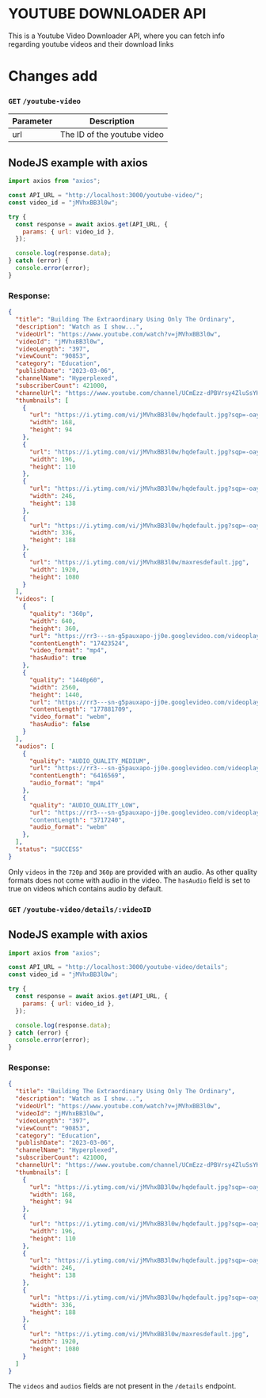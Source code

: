 # YOUTUBE DOWNLOADER API

This is a Youtube Video Downloader API, where you can fetch info regarding youtube videos
and their download links

# Changes add

### `GET` `/youtube-video`

| Parameter | Description                 |
| --------- | --------------------------- |
| url       | The ID of the youtube video |

## NodeJS example with axios

```javascript
import axios from "axios";

const API_URL = "http://localhost:3000/youtube-video/";
const video_id = "jMVhxBB3l0w";

try {
  const response = await axios.get(API_URL, {
    params: { url: video_id },
  });

  console.log(response.data);
} catch (error) {
  console.error(error);
}
```

### Response:

```json
{
  "title": "Building The Extraordinary Using Only The Ordinary",
  "description": "Watch as I show...",
  "videoUrl": "https://www.youtube.com/watch?v=jMVhxBB3l0w",
  "videoId": "jMVhxBB3l0w",
  "videoLength": "397",
  "viewCount": "90853",
  "category": "Education",
  "publishDate": "2023-03-06",
  "channelName": "Hyperplexed",
  "subscriberCount": 421000,
  "channelUrl": "https://www.youtube.com/channel/UCmEzz-dPBVrsy4ZluSsYHDg",
  "thumbnails": [
    {
      "url": "https://i.ytimg.com/vi/jMVhxBB3l0w/hqdefault.jpg?sqp=-oaymwEbCKgBEF5IVfKriqkDDggBFQAAiEIYAXABwAEG&rs=AOn4CLD1RAiJQ1_Ma2BNW60120VGVPww5g",
      "width": 168,
      "height": 94
    },
    {
      "url": "https://i.ytimg.com/vi/jMVhxBB3l0w/hqdefault.jpg?sqp=-oaymwEbCMQBEG5IVfKriqkDDggBFQAAiEIYAXABwAEG&rs=AOn4CLDYbPxjsuFdh7fXT2TAZbiJuy3L5Q",
      "width": 196,
      "height": 110
    },
    {
      "url": "https://i.ytimg.com/vi/jMVhxBB3l0w/hqdefault.jpg?sqp=-oaymwEcCPYBEIoBSFXyq4qpAw4IARUAAIhCGAFwAcABBg==&rs=AOn4CLC9jz74o2yEIqerfgiFmXpN7mKdFw",
      "width": 246,
      "height": 138
    },
    {
      "url": "https://i.ytimg.com/vi/jMVhxBB3l0w/hqdefault.jpg?sqp=-oaymwEcCNACELwBSFXyq4qpAw4IARUAAIhCGAFwAcABBg==&rs=AOn4CLBe5g7hvVYaopiWKK-jBhbffRlz8Q",
      "width": 336,
      "height": 188
    },
    {
      "url": "https://i.ytimg.com/vi/jMVhxBB3l0w/maxresdefault.jpg",
      "width": 1920,
      "height": 1080
    }
  ],
  "videos": [
    {
      "quality": "360p",
      "width": 640,
      "height": 360,
      "url": "https://rr3---sn-g5pauxapo-jj0e.googlevideo.com/videoplayback?expire ...",
      "contentLength": "17423524",
      "video_format": "mp4",
      "hasAudio": true
    },
    {
      "quality": "1440p60",
      "width": 2560,
      "height": 1440,
      "url": "https://rr3---sn-g5pauxapo-jj0e.googlevideo.com/videoplayback?expire ...",
      "contentLength": "177881709",
      "video_format": "webm",
      "hasAudio": false
    }
  ],
  "audios": [
    {
      "quality": "AUDIO_QUALITY_MEDIUM",
      "url": "https://rr3---sn-g5pauxapo-jj0e.googlevideo.com/videoplayback?expire= ...",
      "contentLength": "6416569",
      "audio_format": "mp4"
    },
    {
      "quality": "AUDIO_QUALITY_LOW",
      "url": "https://rr3---sn-g5pauxapo-jj0e.googlevideo.com/videoplayback?expire ..."
      "contentLength": "3717240",
      "audio_format": "webm"
    },
  ],
  "status": "SUCCESS"
}
```

Only `videos` in the `720p` and `360p` are provided with an audio. As other quality formats does not come with audio in the video.
The `hasAudio` field is set to true on videos which contains audio by default.

### `GET` `/youtube-video/details/:videoID`

## NodeJS example with axios

```javascript
import axios from "axios";

const API_URL = "http://localhost:3000/youtube-video/details";
const video_id = "jMVhxBB3l0w";

try {
  const response = await axios.get(API_URL, {
    params: { url: video_id },
  });

  console.log(response.data);
} catch (error) {
  console.error(error);
}
```

### Response:

```json
{
  "title": "Building The Extraordinary Using Only The Ordinary",
  "description": "Watch as I show...",
  "videoUrl": "https://www.youtube.com/watch?v=jMVhxBB3l0w",
  "videoId": "jMVhxBB3l0w",
  "videoLength": "397",
  "viewCount": "90853",
  "category": "Education",
  "publishDate": "2023-03-06",
  "channelName": "Hyperplexed",
  "subscriberCount": 421000,
  "channelUrl": "https://www.youtube.com/channel/UCmEzz-dPBVrsy4ZluSsYHDg",
  "thumbnails": [
    {
      "url": "https://i.ytimg.com/vi/jMVhxBB3l0w/hqdefault.jpg?sqp=-oaymwEbCKgBEF5IVfKriqkDDggBFQAAiEIYAXABwAEG&rs=AOn4CLD1RAiJQ1_Ma2BNW60120VGVPww5g",
      "width": 168,
      "height": 94
    },
    {
      "url": "https://i.ytimg.com/vi/jMVhxBB3l0w/hqdefault.jpg?sqp=-oaymwEbCMQBEG5IVfKriqkDDggBFQAAiEIYAXABwAEG&rs=AOn4CLDYbPxjsuFdh7fXT2TAZbiJuy3L5Q",
      "width": 196,
      "height": 110
    },
    {
      "url": "https://i.ytimg.com/vi/jMVhxBB3l0w/hqdefault.jpg?sqp=-oaymwEcCPYBEIoBSFXyq4qpAw4IARUAAIhCGAFwAcABBg==&rs=AOn4CLC9jz74o2yEIqerfgiFmXpN7mKdFw",
      "width": 246,
      "height": 138
    },
    {
      "url": "https://i.ytimg.com/vi/jMVhxBB3l0w/hqdefault.jpg?sqp=-oaymwEcCNACELwBSFXyq4qpAw4IARUAAIhCGAFwAcABBg==&rs=AOn4CLBe5g7hvVYaopiWKK-jBhbffRlz8Q",
      "width": 336,
      "height": 188
    },
    {
      "url": "https://i.ytimg.com/vi/jMVhxBB3l0w/maxresdefault.jpg",
      "width": 1920,
      "height": 1080
    }
  ]
}
```

The `videos` and `audios` fields are not present in the `/details` endpoint.



